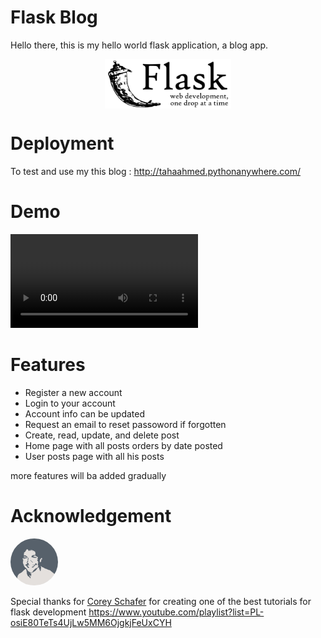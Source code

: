 # Flask Blog

Hello there, this is my hello world flask application, a blog app.

<div style="display: flex; justify-content:center; align-items:center">
    <img src="README/flask.jpg" style="max-width:100%; width:40%;text-align:center" alt="" srcset="">
</div>

# Deployment

To test and use my this blog : http://tahaahmed.pythonanywhere.com/

# Demo

<video src="README/video.mp4"></video>

# Features

* Register a new account
* Login to your account
* Account info can be updated
* Request an email to reset passoword if forgotten
* Create, read, update, and delete post
* Home page with all posts orders by date posted
* User posts page with all his posts

more features will ba added gradually

# Acknowledgement


<img src="README/corey.jpg" style="max-width:100%; width:15%;border-radius:100%;text-align:center" alt="" srcset="">



Special thanks for [Corey Schafer](https://www.youtube.com/channel/UCCezIgC97PvUuR4_gbFUs5g) for creating one of the best tutorials for flask development 
https://www.youtube.com/playlist?list=PL-osiE80TeTs4UjLw5MM6OjgkjFeUxCYH